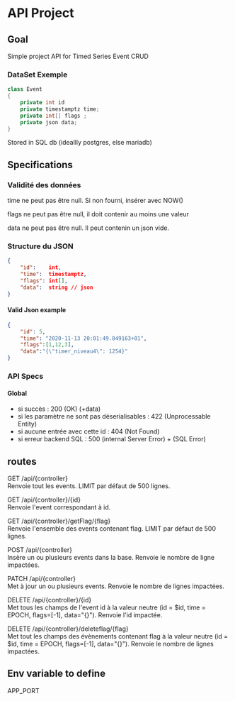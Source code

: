 # API Project

## Goal

Simple project API for Timed Series Event
CRUD

### DataSet Exemple

```cs
class Event
{
    private int id
    private timestamptz time;
    private int[] flags ;
    private json data;
}
```

Stored in SQL db (ideallly postgres, else mariadb)

## Specifications

### Validité des données

time ne peut pas être null. Si non fourni, insérer avec NOW()

flags ne peut pas être null, il doit contenir au moins une valeur

data ne peut pas être null. Il peut contenin un json vide.

### Structure du JSON

```json
{
    "id":    int,
    "time":  timestamptz,
    "flags": int[],
    "data":  string // json
}
```

#### Valid Json example

```json
{
    "id": 5,
    "time": "2020-11-13 20:01:49.849163+01",
    "flags":[1,12,3],
    "data":"{\"timer_niveau4\": 1254}"
}
```

### API Specs

#### Global

- si succès : 200 (OK) (+data)
- si les paramètre ne sont pas déserialisables : 422 (Unprocessable Entity)
- si aucune entrée avec cette id : 404 (Not Found)
- si erreur backend SQL : 500 (internal Server Error) + (SQL Error)

## routes

GET /api/{controller}\
Renvoie tout les events. LIMIT par défaut de 500 lignes.

GET /api/{controller}/{id}\
Renvoie l'event correspondant à id.

GET /api/{controller}/getFlag/{flag}\
Renvoie l'ensemble des events contenant flag. LIMIT par défaut de 500 lignes.

POST /api/{controller}\
Insère un ou plusieurs events dans la base. Renvoie le nombre de ligne impactées.

PATCH /api/{controller}\
Met à jour un ou plusieurs events. Renvoie le nombre de lignes impactées.

DELETE /api/{controller}/{id}\
Met tous les champs de l'event id à la valeur neutre (id = $id, time = EPOCH, flags=[-1], data="{}"). Renvoie l'id impactée.

DELETE /api/{controller}/deleteflag/{flag}\
Met tout les champs des évènements contenant flag à la valeur neutre (id = $id, time = EPOCH, flags=[-1], data="{}"). Renvoie le nombre de lignes impactées.

## Env variable to define

APP_PORT
